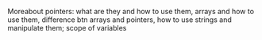 Moreabout pointers: what are they and how to use them, arrays and how to use them, difference btn arrays and pointers, how to use strings and manipulate them; scope of variables
